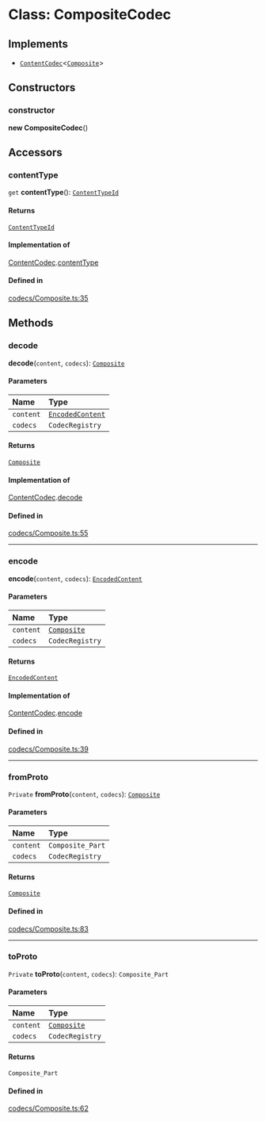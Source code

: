<!---->
# Class: CompositeCodec

## Implements

- [`ContentCodec`](../interfaces/ContentCodec.md)<[`Composite`](../modules.md#composite)\>

## Constructors

### constructor

**new CompositeCodec**()

## Accessors

### contentType

`get` **contentType**(): [`ContentTypeId`](ContentTypeId.md)

#### Returns

[`ContentTypeId`](ContentTypeId.md)

#### Implementation of

[ContentCodec](../interfaces/ContentCodec.md).[contentType](../interfaces/ContentCodec.md#contenttype)

#### Defined in

[codecs/Composite.ts:35](https://github.com/xmtp/xmtp-js/blob/b6e743a/src/codecs/Composite.ts#L35)

## Methods

### decode

**decode**(`content`, `codecs`): [`Composite`](../modules.md#composite)

#### Parameters

| Name | Type |
| :------ | :------ |
| `content` | [`EncodedContent`](../interfaces/EncodedContent.md) |
| `codecs` | `CodecRegistry` |

#### Returns

[`Composite`](../modules.md#composite)

#### Implementation of

[ContentCodec](../interfaces/ContentCodec.md).[decode](../interfaces/ContentCodec.md#decode)

#### Defined in

[codecs/Composite.ts:55](https://github.com/xmtp/xmtp-js/blob/b6e743a/src/codecs/Composite.ts#L55)

___

### encode

**encode**(`content`, `codecs`): [`EncodedContent`](../interfaces/EncodedContent.md)

#### Parameters

| Name | Type |
| :------ | :------ |
| `content` | [`Composite`](../modules.md#composite) |
| `codecs` | `CodecRegistry` |

#### Returns

[`EncodedContent`](../interfaces/EncodedContent.md)

#### Implementation of

[ContentCodec](../interfaces/ContentCodec.md).[encode](../interfaces/ContentCodec.md#encode)

#### Defined in

[codecs/Composite.ts:39](https://github.com/xmtp/xmtp-js/blob/b6e743a/src/codecs/Composite.ts#L39)

___

### fromProto

`Private` **fromProto**(`content`, `codecs`): [`Composite`](../modules.md#composite)

#### Parameters

| Name | Type |
| :------ | :------ |
| `content` | `Composite_Part` |
| `codecs` | `CodecRegistry` |

#### Returns

[`Composite`](../modules.md#composite)

#### Defined in

[codecs/Composite.ts:83](https://github.com/xmtp/xmtp-js/blob/b6e743a/src/codecs/Composite.ts#L83)

___

### toProto

`Private` **toProto**(`content`, `codecs`): `Composite_Part`

#### Parameters

| Name | Type |
| :------ | :------ |
| `content` | [`Composite`](../modules.md#composite) |
| `codecs` | `CodecRegistry` |

#### Returns

`Composite_Part`

#### Defined in

[codecs/Composite.ts:62](https://github.com/xmtp/xmtp-js/blob/b6e743a/src/codecs/Composite.ts#L62)
